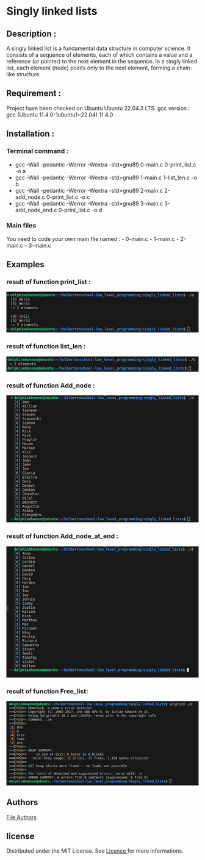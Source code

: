 <h1>Singly linked lists</h1>

<h2>Description :</h2>
A singly linked list is a fundamental data structure in computer science. It consists of a sequence of elements, each of which contains a value and a reference (or pointer) to the next element in the sequence. In a singly linked list, each element (node) points only to the next element, forming a chain-like structure.

<h2>Requirement :</h2>
Project have been checked on Ubuntu Ubuntu 22.04.3 LTS.
gcc version : gcc (Ubuntu 11.4.0-1ubuntu1~22.04) 11.4.0

<h2>Installation :</h2>
<h3>Terminal command :</h3>
<ul>
<li>gcc -Wall -pedantic -Werror -Wextra -std=gnu89 0-main.c 0-print_list.c -o a</li>
<li>gcc -Wall -pedantic -Werror -Wextra -std=gnu89 1-main.c 1-list_len.c -o b</li>
<li>gcc -Wall -pedantic -Werror -Wextra -std=gnu89 2-main.c 2-add_node.c 0-print_list.c -o c</li>
<li>gcc -Wall -pedantic -Werror -Wextra -std=gnu89 3-main.c 3-add_node_end.c 0-print_list.c -o d</li>
</ul>
<h3>Main files</h3>
You need to code your own main file named :
- 0-main.c
- 1-main.c
- 2-main.c
- 3-main.c
<h2>Examples</h2>
<h3>result of function print_list :</h3>
<img src="Capture t0.png" alt= "screen shot">
<h3>result of function list_len :</h3>
<img src="Capture t1.png" alt="Screen shot">
<h3>result of function Add_node :</h3>
<img src="Capture t2.png" alt="Screen shot">
<h3>result of function Add_node_at_end :</h3>
<img src="Capture t3.png" alt="Screen shot">
<h3>result of function Free_list:</h3>
<img src="Capture t4.png" alt="Screen shot">
<h2>Authors</h2>
<a href="AUTHORS.md">File Authors<a>
<h2>license</h2>
Distributed under the MIT License. See <a href="https://www.holbertonschool.com/">Licence </a>for more informations.


